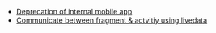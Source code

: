 * [Deprecation of internal mobile app](http://adavis.info/2019/05/how-to-deprecate-an-internal-mobile-application.html)
* [Communicate between fragment & actvitiy using livedata](https://android.jlelse.eu/communicate-between-fragments-and-activity-using-livedata-631526d6357a)
